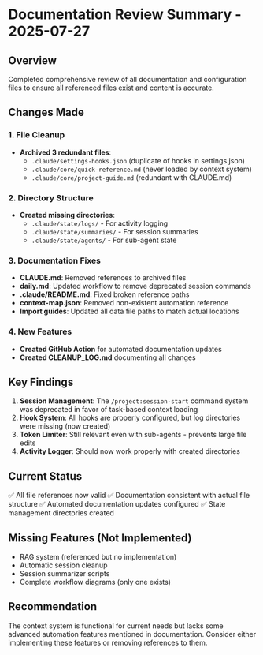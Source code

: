 # Documentation Review Summary - 2025-07-27

## Overview

Completed comprehensive review of all documentation and configuration files to ensure all referenced files exist and content is accurate.

## Changes Made

### 1. File Cleanup

- **Archived 3 redundant files**:
  - `.claude/settings-hooks.json` (duplicate of hooks in settings.json)
  - `.claude/core/quick-reference.md` (never loaded by context system)
  - `.claude/core/project-guide.md` (redundant with CLAUDE.md)

### 2. Directory Structure

- **Created missing directories**:
  - `.claude/state/logs/` - For activity logging
  - `.claude/state/summaries/` - For session summaries
  - `.claude/state/agents/` - For sub-agent state

### 3. Documentation Fixes

- **CLAUDE.md**: Removed references to archived files
- **daily.md**: Updated workflow to remove deprecated session commands
- **.claude/README.md**: Fixed broken reference paths
- **context-map.json**: Removed non-existent automation reference
- **Import guides**: Updated all data file paths to match actual locations

### 4. New Features

- **Created GitHub Action** for automated documentation updates
- **Created CLEANUP_LOG.md** documenting all changes

## Key Findings

1. **Session Management**: The `/project:session-start` command system was deprecated in favor of task-based context loading
2. **Hook System**: All hooks are properly configured, but log directories were missing (now created)
3. **Token Limiter**: Still relevant even with sub-agents - prevents large file edits
4. **Activity Logger**: Should now work properly with created directories

## Current Status

✅ All file references now valid
✅ Documentation consistent with actual file structure
✅ Automated documentation updates configured
✅ State management directories created

## Missing Features (Not Implemented)

- RAG system (referenced but no implementation)
- Automatic session cleanup
- Session summarizer scripts
- Complete workflow diagrams (only one exists)

## Recommendation

The context system is functional for current needs but lacks some advanced automation features mentioned in documentation. Consider either implementing these features or removing references to them.
